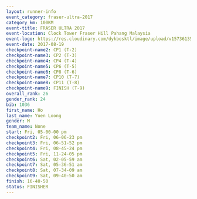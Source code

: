```yaml
---
layout: runner-info 
event_category: fraser-ultra-2017 
category_km: 100KM 
event-title: FRASER ULTRA 2017 
event-location: Clock Tower Fraser Hill Pahang Malaysia 
event-logo: https://res.cloudinary.com/dykbosktl/image/upload/v1573613535/Logo/logo_mfst7w.jpg 
event-date: 2017-08-19 
checkpoint-name2: CP1 (T-2) 
checkpoint-name3: CP2 (T-3) 
checkpoint-name4: CP4 (T-4) 
checkpoint-name5: CP6 (T-5) 
checkpoint-name6: CP8 (T-6) 
checkpoint-name7: CP10 (T-7) 
checkpoint-name8: CP11 (T-8) 
checkpoint-name9: FINISH (T-9) 
overall_rank: 26
gender_rank: 24
bib: 1036
first_name: Ho
last_name: Yuen Loong
gender: M
team_name: None
start: Fri, 05-00-00 pm
checkpoint2: Fri, 06-06-23 pm
checkpoint3: Fri, 06-51-52 pm
checkpoint4: Fri, 08-45-24 pm
checkpoint5: Fri, 11-24-05 pm
checkpoint6: Sat, 02-05-59 am
checkpoint7: Sat, 05-36-51 am
checkpoint8: Sat, 07-34-09 am
checkpoint9: Sat, 09-40-50 am
finish: 16-40-50
status: FINISHER
---
```

